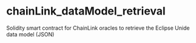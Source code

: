 # chainLink_dataModel_retrieval
Solidity smart contract for ChainLink oracles to retrieve the Eclipse Unide data model (JSON)
